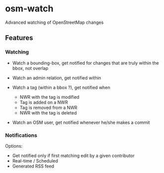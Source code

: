 osm-watch
=========

Advanced watching of OpenStreetMap changes

Features
--------

### Watching 

* Watch a bounding-box, get notified for changes that are truly within the bbox, not overlap
* Watch an admin relation, get notified within

* Watch a tag (within a bbox ?), get notified when
   * NWR with the tag is modified
   * Tag is added on a NWR
   * Tag is removed from a NWR
   * NWR with the tag is deleted
   
* Watch an OSM user, get notified whenever he/she makes a commit

  
### Notifications

Options:
* Get notified only if first matching edit by a given contributor
* Real-time / Scheduled
* Generated RSS feed
